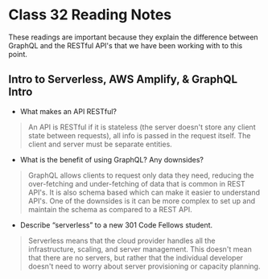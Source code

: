 # Class 32 Reading Notes

These readings are important because they explain the difference between GraphQL and the RESTful API's that we have been working with to this point.

## Intro to Serverless, AWS Amplify, & GraphQL Intro

- What makes an API RESTful?

> An API is RESTful if it is stateless (the server doesn't store any client state between requests), all info is passed in the request itself.  The client and server must be separate entities.

- What is the benefit of using GraphQL? Any downsides?

> GraphQL allows clients to request only data they need, reducing the over-fetching and under-fetching of data that is common in REST API's. It is also schema based which can make it easier to understand API's.  One of the downsides is it can be more complex to set up and maintain the schema as compared to a REST API.

- Describe “serverless” to a new 301 Code Fellows student.

> Serverless means that the cloud provider handles all the infrastructure, scaling, and server management.  This doesn't mean that there are no servers, but rather that the individual developer doesn't need to worry about server provisioning or capacity planning.